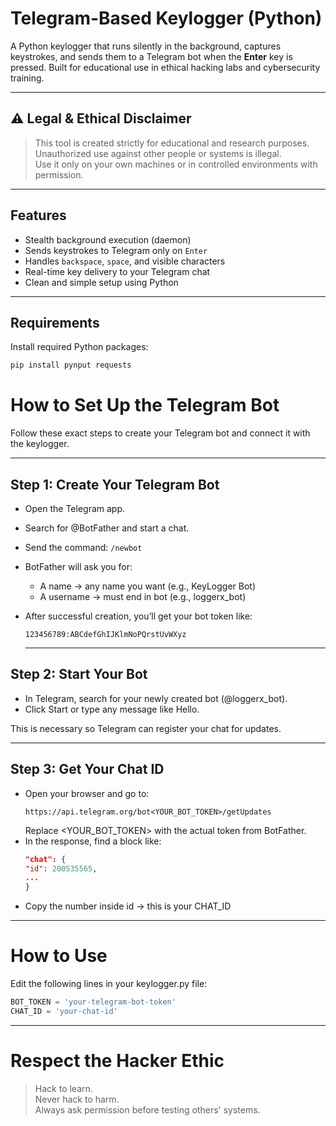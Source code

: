 # Telegram-Based Keylogger (Python)

A Python keylogger that runs silently in the background, captures keystrokes, and sends them to a Telegram bot when the **Enter** key is pressed. Built for educational use in ethical hacking labs and cybersecurity training.

---

## ⚠️ Legal & Ethical Disclaimer

> This tool is created strictly for educational and research purposes.  
> Unauthorized use against other people or systems is illegal.  
> Use it only on your own machines or in controlled environments with permission.

---

## Features

- Stealth background execution (daemon)
- Sends keystrokes to Telegram only on `Enter`
- Handles `backspace`, `space`, and visible characters
- Real-time key delivery to your Telegram chat
- Clean and simple setup using Python

---

## Requirements

Install required Python packages:

```bash
pip install pynput requests
```

# How to Set Up the Telegram Bot

Follow these exact steps to create your Telegram bot and connect it with the keylogger.

---

## Step 1: Create Your Telegram Bot

- Open the Telegram app.
- Search for @BotFather and start a chat.
- Send the command:
  ```/newbot```
- BotFather will ask you for:
    - A name → any name you want (e.g., KeyLogger Bot)
    - A username → must end in bot (e.g., loggerx_bot)
- After successful creation, you’ll get your bot token like:
  ```
  123456789:ABCdefGhIJKlmNoPQrstUvWXyz
  ```

  ---

## Step 2: Start Your Bot

- In Telegram, search for your newly created bot (@loggerx_bot).
- Click Start or type any message like Hello.

This is necessary so Telegram can register your chat for updates.

---

##  Step 3: Get Your Chat ID

- Open your browser and go to:
  ```
  https://api.telegram.org/bot<YOUR_BOT_TOKEN>/getUpdates
  ```
  Replace <YOUR_BOT_TOKEN> with the actual token from BotFather.
- In the response, find a block like:
  ```json
  "chat": {
  "id": 200535565,
  ...
  }
  ```
-  Copy the number inside id → this is your CHAT_ID

---

# How to Use

Edit the following lines in your keylogger.py file:

```python
BOT_TOKEN = 'your-telegram-bot-token'
CHAT_ID = 'your-chat-id'
```

---

# Respect the Hacker Ethic

> Hack to learn.  
> Never hack to harm.  
> Always ask permission before testing others' systems.

  
